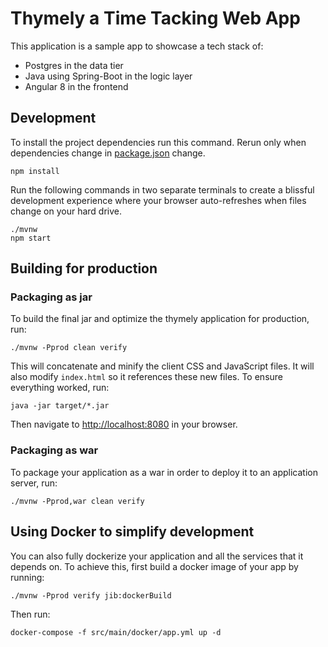# Thymely a Time Tacking Web App

This application is a sample app to showcase a tech stack of:

- Postgres in the data tier
- Java using Spring-Boot in the logic layer
- Angular 8 in the frontend

## Development

To install the project dependencies run this command. Rerun only when dependencies change in [package.json](client/package.json) change.

    npm install

Run the following commands in two separate terminals to create a blissful development experience where your browser
auto-refreshes when files change on your hard drive.

    ./mvnw
    npm start

## Building for production

### Packaging as jar

To build the final jar and optimize the thymely application for production, run:

    ./mvnw -Pprod clean verify

This will concatenate and minify the client CSS and JavaScript files. It will also modify `index.html` so it references these new files.
To ensure everything worked, run:

    java -jar target/*.jar

Then navigate to [http://localhost:8080](http://localhost:8080) in your browser.

### Packaging as war

To package your application as a war in order to deploy it to an application server, run:

    ./mvnw -Pprod,war clean verify

## Using Docker to simplify development

You can also fully dockerize your application and all the services that it depends on.
To achieve this, first build a docker image of your app by running:

    ./mvnw -Pprod verify jib:dockerBuild

Then run:

    docker-compose -f src/main/docker/app.yml up -d

